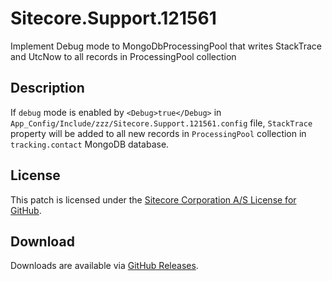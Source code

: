 # Sitecore.Support.121561
Implement Debug mode to MongoDbProcessingPool that writes StackTrace and UtcNow to all records in ProcessingPool collection

## Description
If `debug` mode is enabled by `<Debug>true</Debug>` in `App_Config/Include/zzz/Sitecore.Support.121561.config` file, `StackTrace` property will be added to all new records in `ProcessingPool` collection in `tracking.contact` MongoDB database.

## License  
This patch is licensed under the [Sitecore Corporation A/S License for GitHub](https://github.com/sitecoresupport/Sitecore.Support.121561/blob/master/LICENSE).  

## Download  
Downloads are available via [GitHub Releases](https://github.com/sitecoresupport/Sitecore.Support.121561/releases).  
